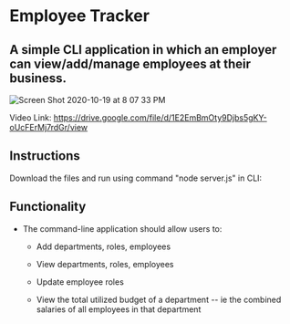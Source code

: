 # Employee Tracker

## A simple CLI application in which an employer can view/add/manage employees at their business. 

![Screen Shot 2020-10-19 at 8 07 33 PM](https://user-images.githubusercontent.com/66890142/96535655-23f26c00-1247-11eb-876d-3b431eed8665.png)


Video Link: https://drive.google.com/file/d/1E2EmBmOty9Djbs5gKY-oUcFErMj7rdGr/view

## Instructions

Download the files and run using command "node server.js" in CLI:


## Functionality

* The command-line application should allow users to:

  * Add departments, roles, employees

  * View departments, roles, employees

  * Update employee roles

  * View the total utilized budget of a department -- ie the combined salaries of all employees in that department

